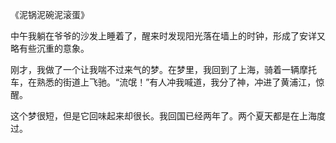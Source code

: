 《泥锅泥碗泥滚蛋》

中午我躺在爷爷的沙发上睡着了，醒来时发现阳光落在墙上的时钟，形成了安详又略有些沉重的意象。

刚才，我做了一个让我喘不过来气的梦。在梦里，我回到了上海，骑着一辆摩托车，在熟悉的街道上飞驰。“流氓！”有人冲我喊道，我分了神，冲进了黄浦江，惊醒。

这个梦很短，但是它回味起来却很长。我回国已经两年了。两个夏天都是在上海度过。


